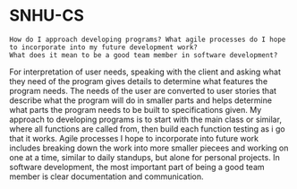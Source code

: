 # SNHU-CS

    How do I approach developing programs? What agile processes do I hope to incorporate into my future development work?
    What does it mean to be a good team member in software development?

For interpretation of user needs, speaking with the client and asking what they need of the program gives details to determine what features the program needs. 
The needs of the user are converted to user stories that describe what the program will do in smaller parts and helps determine what parts the program needs to be built to specifications given.
My approach to developing programs is to start with the main class or similar, where all functions are called from, then build each function testing as i go that it works.
Agile processes I hope to incorporate into future work includes breaking down the work into more smaller piecees and working on one at a time, similar to daily standups, but alone for personal projects.
In software development, the most important part of being a good team member is clear documentation and communication.
